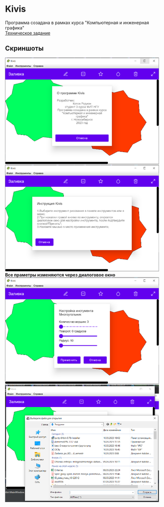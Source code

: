 # Kivis 
Программа созадана в рамках курса "Компьютерная и инженерная графика"  
[Техническое задание](/document/ICG%20-%20Task1.pdf)

## Скриншоты 

![](/screenshots/about.png)
![](/screenshots/manual.png)
**Все праметры изменяются через диалоговое окно**
![](/screenshots/edit_tool.png)
![](/screenshots/open_tool.png)
